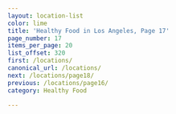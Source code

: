 ```yaml
---
layout: location-list
color: lime
title: 'Healthy Food in Los Angeles, Page 17'
page_number: 17
items_per_page: 20
list_offset: 320
first: /locations/
canonical_url: /locations/
next: /locations/page18/
previous: /locations/page16/
category: Healthy Food

---
```


